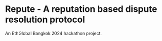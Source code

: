 # Repute - A reputation based dispute resolution protocol

An EthGlobal Bangkok 2024 hackathon project.
